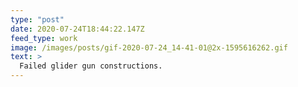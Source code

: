 ```yaml
---
type: "post"
date: 2020-07-24T18:44:22.147Z
feed_type: work
image: /images/posts/gif-2020-07-24_14-41-01@2x-1595616262.gif
text: >
  Failed glider gun constructions.
---
```

